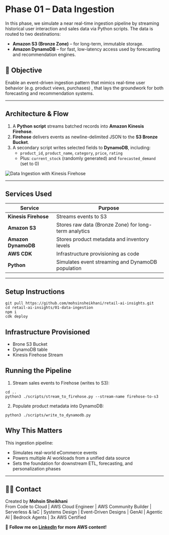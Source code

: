 # Phase 01 – Data Ingestion

In this phase, we simulate a near real-time ingestion pipeline by streaming historical user interaction and sales data via Python scripts. The data is routed to two destinations:

- **Amazon S3 (Bronze Zone)** – for long-term, immutable storage.
- **Amazon DynamoDB** – for fast, low-latency access used by forecasting and recommendation engines.

## 🎯 Objective

Enable an event-driven ingestion pattern that mimics real-time user behavior (e.g. product views, purchases) , that lays the groundwork for both forecasting and recommendation systems.

---

## Architecture & Flow

1. A **Python script** streams batched records into **Amazon Kinesis Firehose**.
2. **Firehose** delivers events as newline-delimited JSON to the **S3 Bronze Bucket**.
3. A secondary script writes selected fields to **DynamoDB**, including:
   - `product_id`, `product_name`, `category`, `price`, `rating`
   - Plus: `current_stock` (randomly generated) and `forecasted_demand` (set to 0)
  
![Data Ingestion with Kinesis Firehose](https://github.com/user-attachments/assets/ef8d3f44-b3fb-41df-965a-956fb677768a)

---

## Services Used

| Service              | Purpose                                               |
| -------------------- | ----------------------------------------------------- |
| **Kinesis Firehose** | Streams events to S3                                  |
| **Amazon S3**        | Stores raw data (Bronze Zone) for long-term analytics |
| **Amazon DynamoDB**  | Stores product metadata and inventory levels          |
| **AWS CDK**          | Infrastructure provisioning as code                   |
| **Python**           | Simulates event streaming and DynamoDB population     |

---

## Setup Instructions

```
git pull https://github.com/mohsinsheikhani/retail-ai-insights.git
cd retail-ai-insights/01-data-ingestion
npm i
cdk deploy
```

## Infrastructure Provisioned

- Brone S3 Bucket
- DynamoDB table
- Kinesis Firehose Stream

## Running the Pipeline

1. Stream sales events to Firehose (writes to S3):

```
cd ..
python3 ./scripts/stream_to_firehose.py --stream-name firehose-to-s3
```

2. Populate product metadata into DynamoDB:

```
python3 ./scripts/write_to_dynamodb.py
```

## Why This Matters

This ingestion pipeline:

- Simulates real-world eCommerce events
- Powers multiple AI workloads from a unified data source
- Sets the foundation for downstream ETL, forecasting, and personalization phases

---

## 🙋‍♂️ Contact

Created by **Mohsin Sheikhani**  
From Code to Cloud | AWS Cloud Engineer | AWS Community Builder | Serverless & IaC | Systems Design | Event-Driven Designs | GenAI | Agentic AI | Bedrock Agents | 3x AWS Certified

🚀 **Follow me on [LinkedIn](https://www.linkedin.com/in/mohsin-sheikhani/) for more AWS content!**

